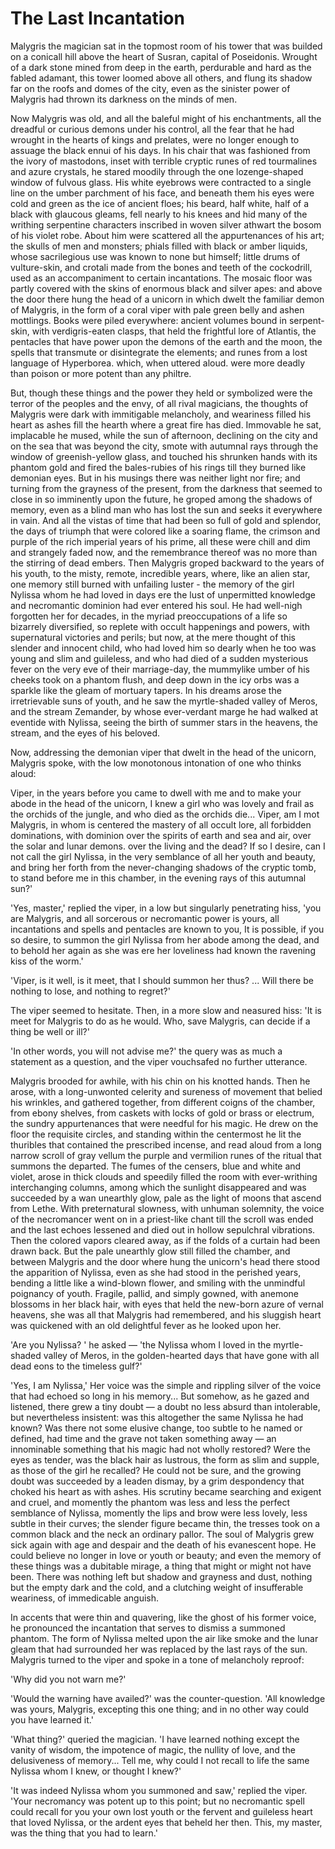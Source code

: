 # The Last Incantation



Malygris the magician sat in the topmost room of his tower that was builded on a conicall hill above the heart of Susran, capital of Poseidonis. Wrought of a dark stone mined from deep in the earth, perdurable and hard as the fabled adamant, this tower loomed above all others, and flung its shadow far on the roofs and domes of the city, even as the sinister power of Malygris had thrown its darkness on the minds of men.

Now Malygris was old, and all the baleful might of his enchantments, all the dreadful or curious demons under his control, all the fear that he had wrought in the hearts of kings and prelates, were no longer enough to assuage the black ennui of his days. In his chair that was fashioned from the ivory of mastodons, inset with terrible cryptic runes of red tourmalines and azure crystals, he stared moodily through the one lozenge-shaped window of fulvous glass. His white eyebrows were contracted to a single line on the umber parchment of his face, and beneath them his eyes were cold and green as the ice of ancient floes; his beard, half white, half of a black with glaucous gleams, fell nearly to his knees and hid many of the writhing serpentine characters inscribed in woven silver athwart the bosom of his violet robe. About him were scattered all the appurtenances of his art; the skulls of men and monsters; phials filled with black or amber liquids, whose sacrilegious use was known to none but himself; little drums of vulture-skin, and crotali made from the bones and teeth of the cockodrill, used as an accompaniment to certain incantations. The mosaic floor was partly covered with the skins of enormous black and silver apes: and above the door there hung the head of a unicorn in which dwelt the familiar demon of Malygris, in the form of a coral viper with pale green belly and ashen mottlings. Books were piled everywhere: ancient volumes bound in serpent-skin, with verdigris-eaten clasps, that held the frightful lore of Atlantis, the pentacles that have power upon the demons of the earth and the moon, the spells that transmute or disintegrate the elements; and runes from a lost language of Hyperborea. which, when uttered aloud. were more deadly than poison or more potent than any philtre.

But, though these things and the power they held or symbolized were the terror of the peoples and the envy, of all rival magicians, the thoughts of Malygris were dark with immitigable melancholy, and weariness filled his heart as ashes fill the hearth where a great fire has died. Immovable he sat, implacable he mused, while the sun of afternoon, declining on the city and on the sea that was beyond the city, smote with autumnal rays through the window of greenish-yellow glass, and touched his shrunken hands with its phantom gold and fired the bales-rubies of his rings till they burned like demonian eyes. But in his musings there was neither light nor fire; and turning from the grayness of the present, from the darkness that seemed to close in so imminently upon the future, he groped among the shadows of memory, even as a blind man who has lost the sun and seeks it everywhere in vain. And all the vistas of time that had been so full of gold and splendor, the days of triumph that were colored like a soaring flame, the crimson and purple of the rich imperial years of his prime, all these were chill and dim and strangely faded now, and the remembrance thereof was no more than the stirring of dead embers. Then Malygris groped backward to the years of his youth, to the misty, remote, incredible years, where, like an alien star, one memory still burned with unfailing luster - the memory of the girl Nylissa whom he had loved in days ere the lust of unpermitted knowledge and necromantic dominion had ever entered his soul. He had well-nigh forgotten her for decades, in the myriad preoccupations of a life so bizarrely diversified, so replete with occult happenings and powers, with supernatural victories and perils; but now, at the mere thought of this slender and innocent child, who had loved him so dearly when he too was young and slim and guileless, and who had died of a sudden mysterious fever on the very eve of their marriage-day, the mummylike umber of his cheeks took on a phantom flush, and deep down in the icy orbs was a sparkle like the gleam of mortuary tapers. In his dreams arose the irretrievable suns of youth, and he saw the myrtle-shaded valley of Meros, and the stream Zemander, by whose ever-verdant marge he had walked at eventide with Nylissa, seeing the birth of summer stars in the heavens, the stream, and the eyes of his beloved.

Now, addressing the demonian viper that dwelt in the head of the unicorn, Malygris spoke, with the low monotonous intonation of one who thinks aloud:

Viper, in the years before you came to dwell with me and to make your abode in the head of the unicorn, I knew a girl who was lovely and frail as the orchids of the jungle, and who died as the orchids die... Viper, am I mot Malygris, in whom is centered the mastery of all occult lore, all forbidden dominations, with dominion over the spirits of earth and sea and air, over the solar and lunar demons. over the living and the dead? If so I desire, can I not call the girl Nylissa, in the very semblance of all her youth and beauty, and bring her forth from the never-changing shadows of the cryptic tomb, to stand before me in this chamber, in the evening rays of this autumnal sun?'

'Yes, master,' replied the viper, in a low but singularly penetrating hiss, 'you are Malygris, and all sorcerous or necromantic power is yours, all incantations and spells and pentacles are known to you, It is possible, if you so desire, to summon the girl Nylissa from her abode among the dead, and to behold her again as she was ere her loveliness had known the ravening kiss of the worm.'

'Viper, is it well, is it meet, that I should summon her thus? ... Will there be nothing to lose, and nothing to regret?'

The viper seemed to hesitate. Then, in a more slow and neasured hiss: 'It is meet for Malygris to do as he would. Who, save Malygris, can decide if a thing be well or ill?'

'In other words, you will not advise me?' the query was as much a statement as a question, and the viper vouchsafed no further utterance.

Malygris brooded for awhile, with his chin on his knotted hands. Then he arose, with a long-unwonted celerity and sureness of movement that belied his wrinkles, and gathered together, from different coigns of the chamber, from ebony shelves, from caskets with locks of gold or brass or electrum, the sundry appurtenances that were needful for his magic. He drew on the floor the requisite circles, and standing within the centermost he lit the thuribles that contained the prescribed incense, and read aloud from a long narrow scroll of gray vellum the purple and vermilion runes of the ritual that summons the departed. The fumes of the censers, blue and white and violet, arose in thick clouds and speedily filled the room with ever-writhing interchanging columns, among which the sunlight disappeared and was succeeded by a wan unearthly glow, pale as the light of moons that ascend from Lethe. With preternatural slowness, with unhuman solemnity, the voice of the necromancer went on in a priest-like chant till the scroll was ended and the last echoes lessened and died out in hollow sepulchral vibrations. Then the colored vapors cleared away, as if the folds of a curtain had been drawn back. But the pale unearthly glow still filled the chamber, and between Malygris and the door where hung the unicorn's head there stood the apparition of Nylissa, even as she had stood in the perished years, bending a little like a wind-blown flower, and smiling with the unmindful poignancy of youth. Fragile, pallid, and simply gowned, with anemone blossoms in her black hair, with eyes that held the new-born azure of vernal heavens, she was all that Malygris had remembered, and his sluggish heart was quickened with an old delightful fever as he looked upon her.

'Are you Nylissa? ' he asked — 'the Nylissa whom I loved in the myrtle-shaded valley of Meros, in the golden-hearted days that have gone with all dead eons to the timeless gulf?'

'Yes, I am Nylissa,' Her voice was the simple and rippling silver of the voice that had echoed so long in his memory... But somehow, as he gazed and listened, there grew a tiny doubt — a doubt no less absurd than intolerable, but nevertheless insistent: was this altogether the same Nylissa he had known? Was there not some elusive change, too subtle to he named or defined, had time and the grave not taken something away — an innominable something that his magic had not wholly restored? Were the eyes as tender, was the black hair as lustrous, the form as slim and supple, as those of the girl he recalled? He could not be sure, and the growing doubt was succeeded by a leaden dismay, by a grim despondency that choked his heart as with ashes. His scrutiny became searching and exigent and cruel, and momently the phantom was less and less the perfect semblance of Nylissa, momently the lips and brow were less lovely, less subtle in their curves; the slender figure became thin, the tresses took on a common black and the neck an ordinary pallor. The soul of Malygris grew sick again with age and despair and the death of his evanescent hope. He could believe no longer in love or youth or beauty; and even the memory of these things was a dubitable mirage, a thing that might or might not have been. There was nothing left but shadow and grayness and dust, nothing but the empty dark and the cold, and a clutching weight of insufferable weariness, of immedicable anguish.

In accents that were thin and quavering, like the ghost of his former voice, he pronounced the incantation that serves to dismiss a summoned phantom. The form of Nylissa melted upon the air like smoke and the lunar gleam that had surrounded her was replaced by the last rays of the sun. Malygris turned to the viper and spoke in a tone of melancholy reproof:

'Why did you not warn me?'

'Would the warning have availed?' was the counter-question. 'All knowledge was yours, Malygris, excepting this one thing; and in no other way could you have learned it.'

'What thing?' queried the magician. 'I have learned nothing except the vanity of wisdom, the impotence of magic, the nullity of love, and the delusiveness of memory... Tell me, why could I not recall to life the same Nylissa whom I knew, or thought I knew?'

'It was indeed Nylissa whom you summoned and saw,' replied the viper. 'Your necromancy was potent up to this point; but no necromantic spell could recall for you your own lost youth or the fervent and guileless heart that loved Nylissa, or the ardent eyes that beheld her then. This, my master, was the thing that you had to learn.'